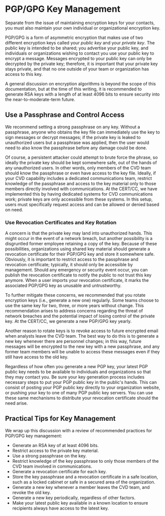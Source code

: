 # PGP/GPG Key Management

Separate from the issue of maintaining encryption keys for your
contacts, you must also maintain your own individual or organizational
encryption key.

PGP/GPG is a form of asymmetric encryption that makes use of two
different encryption keys called your *public key* and your *private
key*. The public key is intended to be shared; you advertise your public
key, and individuals or organizations wishing to contact you use your
public key to encrypt a message. Messages encrypted to your public key
can only be decrypted by the private key; therefore, it is important
that your private key stays private, and that no one outside of your
team or organization has access to this key.

A general discussion on encryption algorithms is beyond the scope of
this documentation, but at the time of this writing, it is recommended to
generate RSA keys with a length of at least 4096 bits to ensure security
into the near-to-moderate-term future.

## Use a Passphrase and Control Access

We recommend setting a strong passphrase on any key. Without a
passphrase, anyone who obtains the key file can immediately use the key
to sign messages or decrypt messages; if the private key is leaked to
unauthorized users but a passphrase was applied, then the user would
need to also know the passphrase before any damage could be done.

Of course, a persistent attacker could attempt to brute force the
phrase, so ideally the private key should be kept somewhere safe, out of
the hands of any unauthorized users. In other words, only members of the
CVD team should know the passphrase or even have access to the key file.
Ideally, if your CVD capability includes a dedicated communications
team, restrict knowledge of the passphrase and access to the key
material only to those members directly involved with communications. At
the CERT/CC, we have implemented this by having dedicated systems for
CVD communications work; private keys are only accessible from these
systems. In this setup, users must specifically request access and can
be allowed or denied based on need.

### Use Revocation Certificates and Key Rotation

A concern is that the private key may land into unauthorized hands. This
might occur in the event of a network breach, but another possibility is
a disgruntled former employee retaining a copy of the key. Because of
these possibilities, organizations using shared key material should
generate a revocation certificate for their PGP/GPG key and store it
somewhere safe. Obviously, it is important to restrict access to the
passphrase and revocation certificate; typically, it should only be
accessible by management. Should any emergency or security event occur,
you can publish the revocation certificate to notify the public to not
trust this key anymore. When a user imports your revocation certificate,
it marks the associated PGP/GPG key as unusable and untrustworthy.

To further mitigate these concerns, we recommended that you rotate
encryption keys (i.e., generate a new one) regularly. Some teams choose
to use the same key for two, three, or more years without change. This
recommendation arises to address concerns regarding the threat of
network breaches and the potential impact of losing control of the
private key. At the CERT/CC, we generate a new PGP/GPG key yearly.

Another reason to rotate keys is to revoke access to future encrypted
email when analysts leave the CVD team. The best way to do this is to
generate a new key whenever there are personnel changes; in this way,
future messages will be encrypted to the new key with a new passphrase,
and any former team members will be unable to access these messages even
if they still have access to the old key.

Regardless of how often you generate a new PGP key, your latest PGP
public key needs to be available to individuals and organizations so
that they may contact you. Be sure your key generation process includes
necessary steps to put your PGP public key in the public's hands. This
can consist of posting your PGP public key directly to your organization
website, or pushing your key to one of many PGP public key servers. You
can use these same mechanisms to distribute your revocation certificate
should the need arise.

## Practical Tips for Key Management

We wrap up this discussion with a review of recommended practices for
PGP/GPG key management:

- Generate an RSA key of at least 4096 bits.
- Restrict access to the private key material.
- Use a strong passphrase on the key.
- Restrict knowledge of the key passphrase to only those members of
    the CVD team involved in communications.
- Generate a revocation certificate for each key.
- Store the key passphrase and a revocation certificate in a safe
    location, such as a locked cabinet or safe in a secured area of the
    organization.
- Generate a new key whenever a member leaves the CVD team, and revoke
    the old key.
- Generate a new key periodically, regardless of other factors.
- Make your latest public key available in a known location to ensure
    recipients always have access to the latest key.
